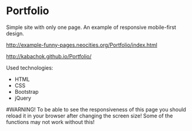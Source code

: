 # Portfolio
Simple site with only one page.
An example of responsive mobile-first design.

http://example-funny-pages.neocities.org/Portfolio/index.html

http://kabachok.github.io/Portfolio/

Used technologies:
* HTML
* CSS
* Bootstrap
* jQuery

#WARNING!
To be able to see the responsiveness of this page you should reload it in your browser after changing the screen size! Some of the functions may not work without this!
